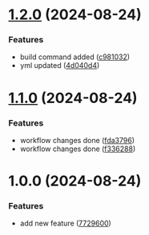 # [1.2.0](https://github.com/sidhant2709/react-storybook-components/compare/v1.1.0...v1.2.0) (2024-08-24)


### Features

* build command added ([c981032](https://github.com/sidhant2709/react-storybook-components/commit/c981032507e99acf83c6cb77a164d4d5bcff5739))
* yml updated ([4d040d4](https://github.com/sidhant2709/react-storybook-components/commit/4d040d4e3aad73b4f906f498b63b4674be3fa2c7))

# [1.1.0](https://github.com/sidhant2709/react-storybook-components/compare/v1.0.0...v1.1.0) (2024-08-24)


### Features

* workflow changes done ([fda3796](https://github.com/sidhant2709/react-storybook-components/commit/fda3796f8f09cc64817f284ac1c2053e7c6e413c))
* workflow changes done ([f336288](https://github.com/sidhant2709/react-storybook-components/commit/f336288e89da74f44a4e1e676f286274934a03de))

# 1.0.0 (2024-08-24)


### Features

* add new feature ([7729600](https://github.com/sidhant2709/react-storybook-components/commit/77296008a022fef3aef298920cb83ba052d9d421))
